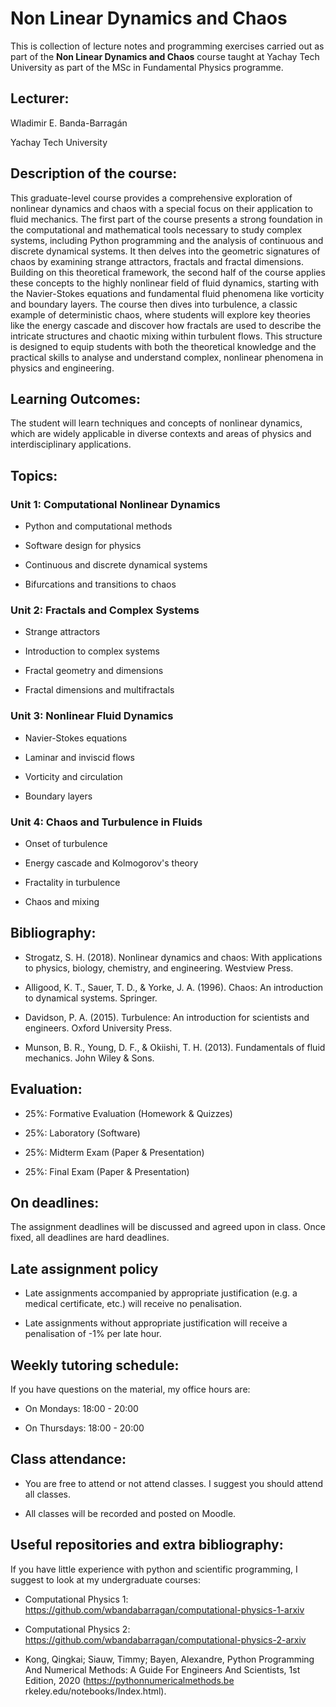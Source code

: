 # Non Linear Dynamics and Chaos

This is collection of lecture notes and programming exercises carried out as part of the **Non Linear Dynamics and Chaos** course taught at Yachay Tech University as part of the MSc in Fundamental Physics programme.


## Lecturer:

Wladimir E. Banda-Barragán

Yachay Tech University

## Description of the course:
This graduate-level course provides a comprehensive exploration of nonlinear dynamics and chaos with a special focus on their application to fluid mechanics. The first part of the course presents a strong foundation in the computational and mathematical tools necessary to study complex systems, including Python programming and the analysis of continuous and discrete dynamical systems. It then delves into the geometric signatures of chaos by examining strange attractors, fractals and fractal dimensions. Building on this theoretical framework, the second half of the course applies these concepts to the highly nonlinear field of fluid dynamics, starting with the Navier-Stokes equations and fundamental fluid phenomena like vorticity and boundary layers. The course then dives into turbulence, a classic example of deterministic chaos, where students will explore key theories like the energy cascade and discover how fractals are used to describe the intricate structures and chaotic mixing within turbulent flows. This structure is designed to equip students with both the theoretical knowledge and the practical skills to analyse and understand complex, nonlinear phenomena in physics and engineering.

## Learning Outcomes:

The student will learn techniques and concepts of nonlinear dynamics, which are widely applicable in diverse contexts and areas of physics and interdisciplinary applications.

## Topics:

### Unit 1: Computational Nonlinear Dynamics

- Python and computational methods 
  
- Software design for physics 

- Continuous and discrete dynamical systems

- Bifurcations and transitions to chaos


### Unit 2: Fractals and Complex Systems
  
- Strange attractors
  
- Introduction to complex systems

- Fractal geometry and dimensions

- Fractal dimensions and multifractals


### Unit 3: Nonlinear Fluid Dynamics

- Navier-Stokes equations
  
- Laminar and inviscid flows

- Vorticity and circulation

- Boundary layers


### Unit 4: Chaos and Turbulence in Fluids

- Onset of turbulence 

- Energy cascade and Kolmogorov's theory
  
- Fractality in turbulence

- Chaos and mixing


## Bibliography:

- Strogatz, S. H. (2018). Nonlinear dynamics and chaos: With applications to physics, biology, chemistry, and engineering. Westview Press.

- Alligood, K. T., Sauer, T. D., & Yorke, J. A. (1996). Chaos: An introduction to dynamical systems. Springer.

- Davidson, P. A. (2015). Turbulence: An introduction for scientists and engineers. Oxford University Press.

- Munson, B. R., Young, D. F., & Okiishi, T. H. (2013). Fundamentals of fluid mechanics. John Wiley & Sons.

## Evaluation:

- 25%: Formative Evaluation (Homework & Quizzes) 

- 25%: Laboratory (Software)

- 25%: Midterm Exam (Paper & Presentation)

- 25%: Final Exam (Paper & Presentation)

## On deadlines:

The assignment deadlines will be discussed and agreed upon in class. Once fixed, all deadlines are hard deadlines.

## Late assignment policy

- Late assignments accompanied by appropriate justification (e.g. a medical certificate, etc.) will receive no penalisation.

- Late assignments without appropriate justification will receive a penalisation of -1% per late hour.

## Weekly tutoring schedule:

If you have questions on the material, my office hours are:

- On Mondays: 18:00 - 20:00

- On Thursdays: 18:00 - 20:00

## Class attendance:

- You are free to attend or not attend classes. I suggest you should attend all classes.

- All classes will be recorded and posted on Moodle.

## Useful repositories and extra bibliography:

If you have little experience with python and scientific programming, I suggest to look at my undergraduate courses:

- Computational Physics 1: https://github.com/wbandabarragan/computational-physics-1-arxiv

- Computational Physics 2: https://github.com/wbandabarragan/computational-physics-2-arxiv

- Kong, Qingkai; Siauw, Timmy; Bayen, Alexandre, Python Programming And Numerical Methods: A Guide For Engineers And Scientists, 1st Edition, 2020 (https://pythonnumericalmethods.be rkeley.edu/notebooks/Index.html).

